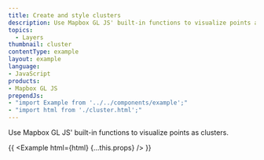 ```yaml
---
title: Create and style clusters
description: Use Mapbox GL JS' built-in functions to visualize points as clusters.
topics:
  - Layers
thumbnail: cluster
contentType: example
layout: example
language:
- JavaScript
products:
- Mapbox GL JS
prependJs:
- "import Example from '../../components/example';"
- "import html from './cluster.html';"
---
```


Use Mapbox GL JS' built-in functions to visualize points as clusters.

{{ <Example html={html} {...this.props} /> }}
